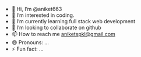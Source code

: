 - 👋 Hi, I’m @aniket663
- 👀 I’m interested in coding.
- 🌱 I’m currently learning full stack web development
- 💞️ I’m looking to collaborate on github
- 📫 How to reach me aniketspkl@gmail.com
- 😄 Pronouns: ...
- ⚡ Fun fact: ...

<!---
aniket663/aniket663 is a ✨ special ✨ repository because its `README.md` (this file) appears on your GitHub profile.
You can click the Preview link to take a look at your changes.
--->
